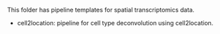 This folder has pipeline templates for spatial transcriptomics data.

* cell2location: pipeline for cell type deconvolution using cell2location.
